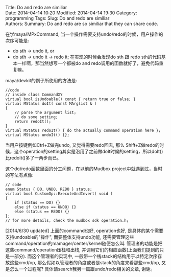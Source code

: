Title: Do and redo are similiar  
Date: 2014-04-14 10:20 
Modified: 2014-04-14 19:30 
Category: programming 
Tags: 
Slug: Do and redo are similiar  
Authors: 
Summary: Do and redo are so similiar that they can share code.


在学maya/MPxCommand, 当一个操作需要支持undo/redo的时候，用户操作的次序可能是: 
- do sth -> undo it, or 
- do sth -> undo it -> redo it;
在实现的时候会发现do sth 跟 redo sth的代码基本一样啊，那当然想写一个都被do and redo调用的函数就好了，避免代码重复嘛。

maya/devkit的例子所使用的方法是:
```
//code  
// inside class CommandXY 
virtual bool isUndoable() const { return true or false; }
virtual MStatus doIt( const MArglist & )
{
	// parse the argument list;
	// do some setting;
	return redoIt(); 
}
virtual MStatus redoIt() { do the actually command operation here }; 
virtual MStatus undoIt() {}; 
``` 
当用户按键例如Ctrl+Z做完undo, 又觉得需要redo回去, 那么 Shift+Z做redo的时候，这个operation的setting其实是沿用了之前做doIt时候的setting，所以doIt()比redoIt()多了一两步而已。

这个do/redo函数里面的分工问题，在以前的Mudbox project中就遇到过，当时的写法有点像:
```
// code
enum Status { DO, UNDO, REDO } status; 
virtual bool CustomOp::ExecuteAndInvert( void )
{
    if (status == DO) {}
	else if (status == UNDO) {}
	else (status == REDO) {} 
};
// for more details, check the mudbox sdk operation.h;
```

[2014/6/30 updated] 上面的command也好, operation也好, 是具体的某个需要支持undoable的"操作", 而要整体支持undo功能, 还需要管理这些command/operation的mamager/center/kernel随便怎么叫. 管理者的功能是把这些command/operation压栈和出栈, 并调用它们的相应函数(上面我们提到的只是一部分). 而这个管理者的实现中, 一般带一个栈stack的结构用于以特定次序存放这些cmd/op, 那么假如以管理者的角度或者是stack的角度来看那些cmd/op, 又是怎么一个过程呢? 具体请search我另一篇跟undo/redo相关的文章, 谢谢。


